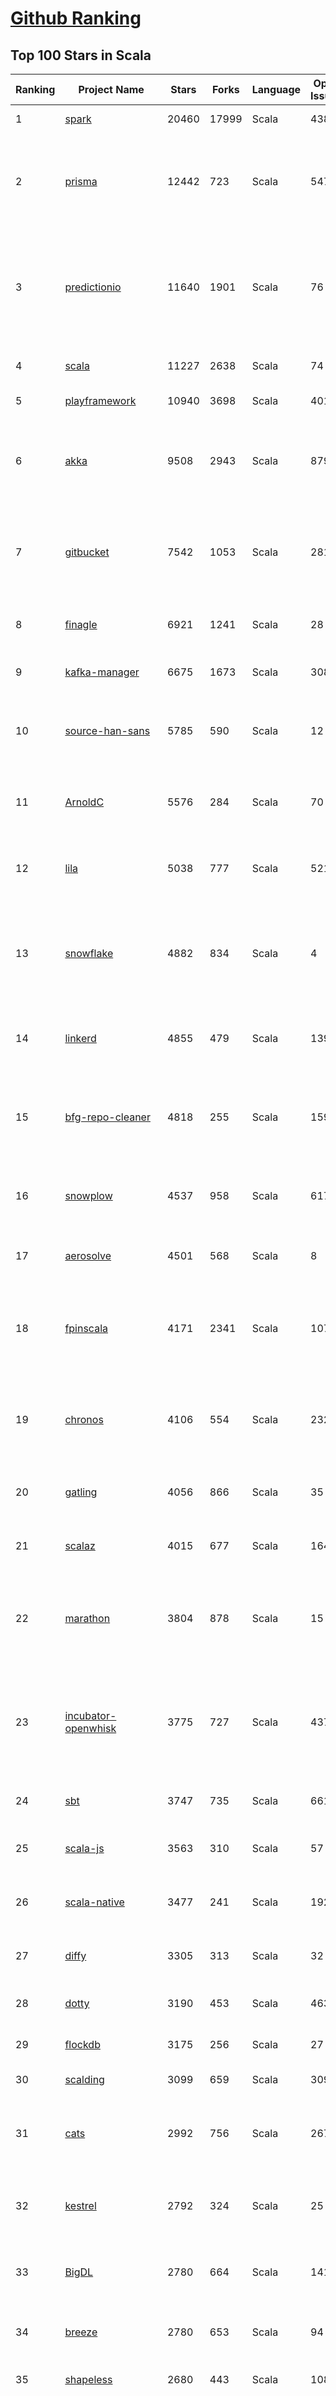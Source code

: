 [Github Ranking](../README.md)
==========

## Top 100 Stars in Scala

| Ranking | Project Name | Stars | Forks | Language | Open Issues | Description | Last Commit |
| ------- | ------------ | ----- | ----- | -------- | ----------- | ----------- | ----------- |
| 1 | [spark](https://github.com/apache/spark) | 20460 | 17999 | Scala | 438 | Apache Spark | 2019-02-03T03:52:32Z |
| 2 | [prisma](https://github.com/prisma/prisma) | 12442 | 723 | Scala | 547 | ⚡️ Prisma enables seamless type-safe database access & declarative data modeling | 2019-02-03T00:29:33Z |
| 3 | [predictionio](https://github.com/apache/predictionio) | 11640 | 1901 | Scala | 76 | PredictionIO, a machine learning server for developers and ML engineers. Built on Apache Spark, HBase and Spray. | 2019-02-01T10:33:05Z |
| 4 | [scala](https://github.com/scala/scala) | 11227 | 2638 | Scala | 74 | The Scala programming language | 2019-02-03T01:51:38Z |
| 5 | [playframework](https://github.com/playframework/playframework) | 10940 | 3698 | Scala | 401 | Play Framework | 2019-02-02T03:48:55Z |
| 6 | [akka](https://github.com/akka/akka) | 9508 | 2943 | Scala | 879 | Build highly concurrent, distributed, and resilient message-driven applications on the JVM | 2019-02-01T16:49:34Z |
| 7 | [gitbucket](https://github.com/gitbucket/gitbucket) | 7542 | 1053 | Scala | 281 | A Git platform powered by Scala with easy installation, high extensibility & GitHub API compatibility | 2019-02-02T01:52:09Z |
| 8 | [finagle](https://github.com/twitter/finagle) | 6921 | 1241 | Scala | 28 | A fault tolerant, protocol-agnostic RPC system | 2019-02-01T12:22:27Z |
| 9 | [kafka-manager](https://github.com/yahoo/kafka-manager) | 6675 | 1673 | Scala | 308 | A tool for managing Apache Kafka. | 2019-01-23T07:26:46Z |
| 10 | [source-han-sans](https://github.com/adobe-fonts/source-han-sans) | 5785 | 590 | Scala | 12 | Source Han Sans \| 思源黑体 \| 思源黑體 \| 思源黑體 香港 \| 源ノ角ゴシック \| 본고딕 | 2018-11-19T18:25:19Z |
| 11 | [ArnoldC](https://github.com/lhartikk/ArnoldC) | 5576 | 284 | Scala | 70 | Arnold Schwarzenegger based programming language | 2018-12-08T22:04:04Z |
| 12 | [lila](https://github.com/ornicar/lila) | 5038 | 777 | Scala | 521 | ♞ lichess.org: the forever free, adless and open source chess server ♞ | 2019-02-02T19:37:04Z |
| 13 | [snowflake](https://github.com/twitter-archive/snowflake) | 4882 | 834 | Scala | 4 | Snowflake is a network service for generating unique ID numbers at high scale with some simple guarantees. | 2018-09-21T00:30:00Z |
| 14 | [linkerd](https://github.com/linkerd/linkerd) | 4855 | 479 | Scala | 139 | A service mesh for Kubernetes and beyond. Main repo for Linkerd 1.x. | 2019-02-01T19:36:12Z |
| 15 | [bfg-repo-cleaner](https://github.com/rtyley/bfg-repo-cleaner) | 4818 | 255 | Scala | 159 | Removes large or troublesome blobs like git-filter-branch does, but faster. And written in Scala | 2019-01-28T20:01:29Z |
| 16 | [snowplow](https://github.com/snowplow/snowplow) | 4537 | 958 | Scala | 617 | Cloud-native web, mobile and event analytics, running on AWS and GCP | 2019-02-01T13:50:08Z |
| 17 | [aerosolve](https://github.com/airbnb/aerosolve) | 4501 | 568 | Scala | 8 | A machine learning package built for humans. | 2018-12-03T23:12:18Z |
| 18 | [fpinscala](https://github.com/fpinscala/fpinscala) | 4171 | 2341 | Scala | 107 | Code, exercises, answers, and hints to go along with the book "Functional Programming in Scala" | 2019-01-07T11:11:02Z |
| 19 | [chronos](https://github.com/mesos/chronos) | 4106 | 554 | Scala | 232 | Fault tolerant job scheduler for Mesos which handles dependencies and ISO8601 based schedules | 2018-09-29T20:34:37Z |
| 20 | [gatling](https://github.com/gatling/gatling) | 4056 | 866 | Scala | 35 | Async Scala-Akka-Netty based Load Test Tool | 2019-02-01T22:09:50Z |
| 21 | [scalaz](https://github.com/scalaz/scalaz) | 4015 | 677 | Scala | 164 | Principled Functional Programming in Scala | 2019-02-03T01:51:13Z |
| 22 | [marathon](https://github.com/mesosphere/marathon) | 3804 | 878 | Scala | 15 | Deploy and manage containers (including Docker) on top of Apache Mesos at scale. | 2019-02-02T01:04:48Z |
| 23 | [incubator-openwhisk](https://github.com/apache/incubator-openwhisk) | 3775 | 727 | Scala | 437 | Apache OpenWhisk is a serverless event-based programming service and an Apache Incubator project. | 2019-02-01T17:45:43Z |
| 24 | [sbt](https://github.com/sbt/sbt) | 3747 | 735 | Scala | 661 | sbt, the interactive build tool | 2019-02-03T00:32:54Z |
| 25 | [scala-js](https://github.com/scala-js/scala-js) | 3563 | 310 | Scala | 57 | Scala.js, the Scala to JavaScript compiler | 2019-02-01T22:51:50Z |
| 26 | [scala-native](https://github.com/scala-native/scala-native) | 3477 | 241 | Scala | 192 | Your favorite language gets closer to bare metal. | 2019-02-02T13:35:55Z |
| 27 | [diffy](https://github.com/twitter/diffy) | 3305 | 313 | Scala | 32 | Find potential bugs in your services with Diffy | 2019-01-29T10:12:27Z |
| 28 | [dotty](https://github.com/lampepfl/dotty) | 3190 | 453 | Scala | 463 | Research compiler that will become Scala 3 | 2019-02-02T22:29:14Z |
| 29 | [flockdb](https://github.com/twitter-archive/flockdb) | 3175 | 256 | Scala | 27 | A distributed, fault-tolerant graph database | 2017-03-16T23:11:18Z |
| 30 | [scalding](https://github.com/twitter/scalding) | 3099 | 659 | Scala | 309 | A Scala API for Cascading | 2019-01-30T12:09:27Z |
| 31 | [cats](https://github.com/typelevel/cats) | 2992 | 756 | Scala | 267 | Lightweight, modular, and extensible library for functional programming. | 2019-02-03T03:26:05Z |
| 32 | [kestrel](https://github.com/twitter-archive/kestrel) | 2792 | 324 | Scala | 25 | simple, distributed message queue system (inactive) | 2016-01-22T07:54:28Z |
| 33 | [BigDL](https://github.com/intel-analytics/BigDL) | 2780 | 664 | Scala | 141 | BigDL: Distributed Deep Learning Library for Apache Spark | 2019-02-02T05:22:18Z |
| 34 | [breeze](https://github.com/scalanlp/breeze) | 2780 | 653 | Scala | 94 | Breeze is a numerical processing library for Scala. | 2019-02-02T22:47:02Z |
| 35 | [shapeless](https://github.com/milessabin/shapeless) | 2680 | 443 | Scala | 108 | Generic programming for Scala | 2019-01-11T17:48:12Z |
| 36 | [spray](https://github.com/spray/spray) | 2567 | 604 | Scala | 84 | A suite of scala libraries for building and consuming RESTful web services on top of Akka: lightweight, asynchronous, non-blocking, actor-based, testable | 2017-02-21T11:03:37Z |
| 37 | [scalatra](https://github.com/scalatra/scalatra) | 2362 | 337 | Scala | 101 | Tiny Scala high-performance, async web framework, inspired by Sinatra | 2019-02-02T15:10:43Z |
| 38 | [atlas](https://github.com/Netflix/atlas) | 2246 | 191 | Scala | 29 | In-memory dimensional time series database. | 2019-02-01T00:30:39Z |
| 39 | [spark-jobserver](https://github.com/spark-jobserver/spark-jobserver) | 2243 | 900 | Scala | 228 | REST job server for Apache Spark | 2019-02-01T19:08:41Z |
| 40 | [util](https://github.com/twitter/util) | 2225 | 485 | Scala | 6 | Wonderful reusable code from Twitter | 2019-02-01T12:22:17Z |
| 41 | [wire-android](https://github.com/wireapp/wire-android) | 2185 | 419 | Scala | 427 | :phone: Wire for Android | 2019-02-01T15:27:24Z |
| 42 | [gizzard](https://github.com/twitter-archive/gizzard) | 2176 | 205 | Scala | 11 | A flexible sharding framework for creating eventually-consistent distributed datastores | 2017-03-16T23:21:54Z |
| 43 | [CoolplaySpark](https://github.com/lw-lin/CoolplaySpark) | 2172 | 964 | Scala | 30 | 酷玩 Spark: Spark 源代码解析、Spark 类库等 | 2018-10-09T05:07:07Z |
| 44 | [s3_website](https://github.com/laurilehmijoki/s3_website) | 2170 | 162 | Scala | 69 | Manage an S3 website: sync, deliver via CloudFront, benefit from advanced S3 website features. | 2019-01-22T14:01:17Z |
| 45 | [slick](https://github.com/slick/slick) | 2160 | 525 | Scala | 396 | Scala Language Integrated Connection Kit | 2019-02-01T14:50:55Z |
| 46 | [scaloid](https://github.com/pocorall/scaloid) | 2116 | 170 | Scala | 17 | Scaloid makes your Android code easy to understand and maintain. | 2018-08-07T08:10:53Z |
| 47 | [lagom](https://github.com/lagom/lagom) | 2087 | 485 | Scala | 349 | Reactive Microservices for the JVM | 2019-02-01T16:15:44Z |
| 48 | [summingbird](https://github.com/twitter/summingbird) | 2001 | 266 | Scala | 162 | Streaming MapReduce with Scalding and Storm | 2019-01-25T07:10:43Z |
| 49 | [textteaser](https://github.com/MojoJolo/textteaser) | 1939 | 257 | Scala | 5 | TextTeaser is an automatic summarization algorithm. | 2018-02-07T06:42:57Z |
| 50 | [Ammonite](https://github.com/lihaoyi/Ammonite) | 1893 | 286 | Scala | 72 | Scala Scripting | 2019-01-25T17:12:09Z |
| 51 | [finatra](https://github.com/twitter/finatra) | 1852 | 343 | Scala | 15 | Fast, testable, Scala services built on TwitterServer and Finagle | 2019-02-02T02:38:48Z |
| 52 | [algebird](https://github.com/twitter/algebird) | 1809 | 278 | Scala | 85 | Abstract Algebra for Scala | 2018-11-10T01:35:14Z |
| 53 | [scala-exercises](https://github.com/scala-exercises/scala-exercises) | 1730 | 414 | Scala | 39 | The easy way to learn Scala. | 2019-01-06T10:03:00Z |
| 54 | [KafkaOffsetMonitor](https://github.com/quantifind/KafkaOffsetMonitor) | 1612 | 652 | Scala | 67 | A little app to monitor the progress of kafka consumers and their lag wrt the queue. | 2018-05-01T16:04:58Z |
| 55 | [circe](https://github.com/circe/circe) | 1596 | 333 | Scala | 121 | Yet another JSON library for Scala | 2019-02-01T01:55:15Z |
| 56 | [spark-cassandra-connector](https://github.com/datastax/spark-cassandra-connector) | 1547 | 742 | Scala | 22 | DataStax Spark Cassandra Connector | 2019-01-30T21:09:03Z |
| 57 | [goose](https://github.com/GravityLabs/goose) | 1510 | 350 | Scala | 63 | Html Content / Article Extractor in Scala - open sourced from Gravity Labs  | 2017-04-18T08:29:34Z |
| 58 | [scalacheck](https://github.com/rickynils/scalacheck) | 1454 | 314 | Scala | 72 | Property-based testing for Scala | 2019-01-21T16:58:30Z |
| 59 | [spark](https://github.com/mesos/spark) | 1452 | 386 | Scala | 15 | Lightning-fast cluster computing in Java, Scala and Python. | 2014-04-08T20:31:01Z |
| 60 | [spire](https://github.com/non/spire) | 1446 | 200 | Scala | 160 | Powerful new number types and numeric abstractions for Scala. | 2019-01-31T20:29:31Z |
| 61 | [giter8](https://github.com/foundweekends/giter8) | 1437 | 193 | Scala | 63 | a command line tool to apply templates defined on GitHub  | 2019-01-21T06:23:52Z |
| 62 | [monix](https://github.com/monix/monix) | 1419 | 161 | Scala | 19 | Asynchronous, Reactive Programming for Scala and Scala.js. | 2019-02-02T16:00:38Z |
| 63 | [http4s](https://github.com/http4s/http4s) | 1407 | 410 | Scala | 178 | A minimal, idiomatic Scala interface for HTTP | 2019-02-01T20:40:51Z |
| 64 | [sangria](https://github.com/sangria-graphql/sangria) | 1398 | 120 | Scala | 47 | Scala GraphQL implementation | 2019-01-09T15:55:49Z |
| 65 | [scio](https://github.com/spotify/scio) | 1385 | 230 | Scala | 47 | A Scala API for Apache Beam and Google Cloud Dataflow. | 2019-02-02T16:56:57Z |
| 66 | [coursier](https://github.com/coursier/coursier) | 1383 | 155 | Scala | 131 | Pure Scala Artifact Fetching | 2019-02-01T16:38:34Z |
| 67 | [quill](https://github.com/getquill/quill) | 1361 | 199 | Scala | 140 | Compile-time Language Integrated Queries for Scala | 2019-02-02T01:36:17Z |
| 68 | [Binding.scala](https://github.com/ThoughtWorksInc/Binding.scala) | 1357 | 98 | Scala | 27 | Reactive data-binding for Scala | 2018-12-17T08:09:42Z |
| 69 | [postgresql-async](https://github.com/mauricio/postgresql-async) | 1347 | 203 | Scala | 69 | Async, Netty based, database drivers for PostgreSQL and MySQL written in Scala | 2019-01-26T21:38:12Z |
| 70 | [doobie](https://github.com/tpolecat/doobie) | 1346 | 202 | Scala | 94 | Functional JDBC layer for Scala. | 2019-01-28T23:06:51Z |
| 71 | [ensime-server](https://github.com/ensime/ensime-server) | 1335 | 302 | Scala | 9 | ENSIME JVM Process | 2018-10-28T09:14:32Z |
| 72 | [iago](https://github.com/twitter/iago) | 1335 | 150 | Scala | 6 | A load generator, built for engineers | 2016-08-01T06:40:07Z |
| 73 | [finch](https://github.com/finagle/finch) | 1317 | 199 | Scala | 42 | Scala combinator library for building Finagle HTTP services | 2019-02-03T00:10:10Z |
| 74 | [lcamera](https://github.com/PkmX/lcamera) | 1316 | 222 | Scala | 103 | A camera app using the new camera2 API in Android Lollipop | 2016-06-01T11:13:47Z |
| 75 | [grid](https://github.com/guardian/grid) | 1311 | 99 | Scala | 63 | The Guardian’s new image management system | 2019-02-01T12:05:06Z |
| 76 | [fs2](https://github.com/functional-streams-for-scala/fs2) | 1303 | 338 | Scala | 37 | Compositional, streaming I/O library for Scala | 2019-02-02T19:35:11Z |
| 77 | [elastic4s](https://github.com/sksamuel/elastic4s) | 1297 | 509 | Scala | 51 | Elasticsearch Scala Client - Non Blocking, Type Safe, Reactive HTTP Client | 2019-02-01T00:39:15Z |
| 78 | [TransmogrifAI](https://github.com/salesforce/TransmogrifAI) | 1266 | 208 | Scala | 22 | TransmogrifAI (pronounced trăns-mŏgˈrə-fī) is an AutoML library for building modular, reusable, strongly typed machine learning workflows on Spark with minimal hand tuning | 2019-02-02T06:01:13Z |
| 79 | [mmlspark](https://github.com/Azure/mmlspark) | 1245 | 276 | Scala | 56 | Microsoft Machine Learning for Apache Spark | 2019-01-31T05:06:42Z |
| 80 | [squbs](https://github.com/paypal/squbs) | 1213 | 210 | Scala | 65 | Akka Streams & Akka HTTP for Large-Scale Production Deployments | 2019-02-01T23:13:23Z |
| 81 | [securesocial](https://github.com/jaliss/securesocial) | 1210 | 547 | Scala | 69 | A module that provides OAuth, OAuth2 and OpenID authentication for Play Framework applications | 2019-02-02T21:55:09Z |
| 82 | [better-files](https://github.com/pathikrit/better-files) | 1200 | 117 | Scala | 41 | Simple, safe and intuitive Scala I/O | 2019-01-23T21:48:15Z |
| 83 | [rsc](https://github.com/twitter/rsc) | 1194 | 34 | Scala | 63 | Experimental Scala compiler focused on compilation speed | 2019-02-03T01:45:30Z |
| 84 | [aas](https://github.com/sryza/aas) | 1185 | 914 | Scala | 2 | Code to accompany Advanced Analytics with Spark from O'Reilly Media | 2018-12-11T05:07:23Z |
| 85 | [framework](https://github.com/lift/framework) | 1182 | 270 | Scala | 144 | Lift Framework | 2019-02-02T22:31:35Z |
| 86 | [graphcool-framework](https://github.com/prisma/graphcool-framework) | 1176 | 80 | Scala | 519 | None | 2018-11-25T16:09:41Z |
| 87 | [scalacaster](https://github.com/vkostyukov/scalacaster) | 1176 | 294 | Scala | 7 | Purely Functional Algorithms and Data Structures in Scala | 2019-01-28T20:43:17Z |
| 88 | [scalajs-react](https://github.com/japgolly/scalajs-react) | 1173 | 192 | Scala | 15 | Facebook's React on Scala.JS | 2019-01-30T08:11:04Z |
| 89 | [json4s](https://github.com/json4s/json4s) | 1161 | 282 | Scala | 179 | A single AST to be used by other scala json libraries | 2019-02-02T05:31:39Z |
| 90 | [sbt-native-packager](https://github.com/sbt/sbt-native-packager) | 1159 | 361 | Scala | 97 | sbt Native Packager | 2019-01-28T08:56:38Z |
| 91 | [Kamon](https://github.com/kamon-io/Kamon) | 1156 | 227 | Scala | 128 | Distributed Tracing, Metrics and Context Propagation for application running on the JVM | 2019-01-25T15:52:43Z |
| 92 | [killrweather](https://github.com/killrweather/killrweather) | 1128 | 403 | Scala | 23 | KillrWeather is a reference application (work in progress) showing how to easily integrate streaming and batch data processing with Apache Spark Streaming, Apache Cassandra, Apache Kafka and Akka for fast, streaming computations on time series data in asynchronous event-driven environments.  | 2017-01-05T09:43:35Z |
| 93 | [alpakka-kafka](https://github.com/akka/alpakka-kafka) | 1119 | 324 | Scala | 53 | Alpakka Kafka connector - Alpakka is a Reactive Enterprise Integration library for Java and Scala, based on Reactive Streams and Akka. | 2019-02-02T15:55:44Z |
| 94 | [C1000K-Servers](https://github.com/smallnest/C1000K-Servers) | 1106 | 272 | Scala | 0 | :zap: High performance websocket servers implemented by Spray-can, Netty, undertow, jetty, Vert.x, Grizzly, node.js and Go. It supports 1,200,000 active websocket connections | 2016-08-16T06:53:18Z |
| 95 | [colossus](https://github.com/tumblr/colossus) | 1104 | 98 | Scala | 6 | I/O and Microservice library for Scala | 2018-12-21T21:29:55Z |
| 96 | [sbt-idea](https://github.com/mpeltonen/sbt-idea) | 1103 | 159 | Scala | 97 | A simple-build-tool (sbt) plugin/processor for creating IntelliJ IDEA project files | 2017-12-27T14:58:03Z |
| 97 | [mill](https://github.com/lihaoyi/mill) | 1099 | 122 | Scala | 57 | Your shiny new Java/Scala build tool! | 2019-01-31T12:43:29Z |
| 98 | [FiloDB](https://github.com/filodb/FiloDB) | 1069 | 192 | Scala | 13 | Prometheus-compatible distributed time series database | 2019-02-03T02:31:18Z |
| 99 | [sbt-dependency-graph](https://github.com/jrudolph/sbt-dependency-graph) | 1040 | 90 | Scala | 44 | sbt plugin to create a dependency graph for your project | 2019-01-22T10:42:01Z |
| 100 | [Monocle](https://github.com/julien-truffaut/Monocle) | 1037 | 145 | Scala | 31 | Optics library for Scala | 2019-01-31T10:30:28Z |


